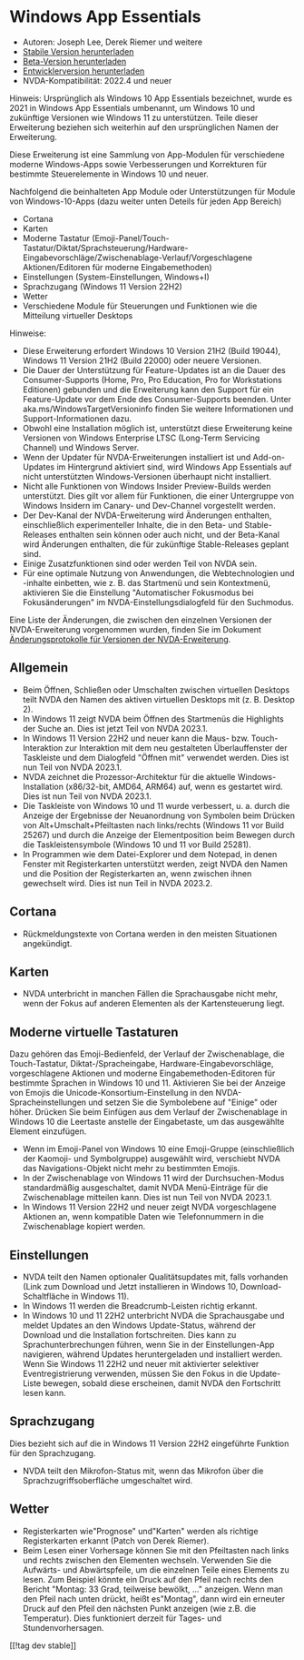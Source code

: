 # Windows App Essentials #

* Autoren: Joseph Lee, Derek Riemer und weitere
* [Stabile Version herunterladen][1]
* [Beta-Version herunterladen][2]
* [Entwicklerversion herunterladen][3]
* NVDA-Kompatibilität: 2022.4 und neuer

Hinweis: Ursprünglich als Windows 10 App Essentials bezeichnet, wurde es
2021 in Windows App Essentials umbenannt, um Windows 10 und zukünftige
Versionen wie Windows 11 zu unterstützen. Teile dieser Erweiterung beziehen
sich weiterhin auf den ursprünglichen Namen der Erweiterung.

Diese Erweiterung ist eine Sammlung von App-Modulen für verschiedene moderne
Windows-Apps sowie Verbesserungen und Korrekturen für bestimmte
Steuerelemente in Windows 10 und neuer.

Nachfolgend die beinhalteten App Module oder Unterstützungen für Module von
Windows-10-Apps (dazu weiter unten Deteils für jeden App Bereich)

* Cortana
* Karten
* Moderne Tastatur
  (Emoji-Panel/Touch-Tastatur/Diktat/Sprachsteuerung/Hardware-Eingabevorschläge/Zwischenablage-Verlauf/Vorgeschlagene
  Aktionen/Editoren für moderne Eingabemethoden)
* Einstellungen (System-Einstellungen, Windows+I)
* Sprachzugang (Windows 11 Version 22H2)
* Wetter
* Verschiedene Module für Steuerungen und Funktionen wie die Mitteilung
  virtueller Desktops

Hinweise:

* Diese Erweiterung erfordert Windows 10 Version 21H2 (Build 19044), Windows
  11 Version 21H2 (Build 22000) oder neuere Versionen.
* Die Dauer der Unterstützung für Feature-Updates ist an die Dauer des
  Consumer-Supports (Home, Pro, Pro Education, Pro for Workstations
  Editionen) gebunden und die Erweiterung kann den Support für ein
  Feature-Update vor dem Ende des Consumer-Supports beenden. Unter
  aka.ms/WindowsTargetVersioninfo finden Sie weitere Informationen und
  Support-Informationen dazu.
* Obwohl eine Installation möglich ist, unterstützt diese Erweiterung keine
  Versionen von Windows Enterprise LTSC (Long-Term Servicing Channel) und
  Windows Server.
* Wenn der Updater für NVDA-Erweiterungen installiert ist und Add-on-Updates
  im Hintergrund aktiviert sind, wird Windows App Essentials auf nicht
  unterstützten Windows-Versionen überhaupt nicht installiert.
* Nicht alle Funktionen von Windows Insider Preview-Builds werden
  unterstützt. Dies gilt vor allem für Funktionen, die einer Untergruppe von
  Windows Insidern im Canary- und Dev-Channel vorgestellt werden.
* Der Dev-Kanal der NVDA-Erweiterung wird Änderungen enthalten,
  einschließlich experimenteller Inhalte, die in den Beta- und
  Stable-Releases enthalten sein können oder auch nicht, und der Beta-Kanal
  wird Änderungen enthalten, die für zukünftige Stable-Releases geplant
  sind.
* Einige Zusatzfunktionen sind oder werden Teil von NVDA sein.
* Für eine optimale Nutzung von Anwendungen, die Webtechnologien und
  -inhalte einbetten, wie z. B. das Startmenü und sein Kontextmenü,
  aktivieren Sie die Einstellung "Automatischer Fokusmodus bei
  Fokusänderungen" im NVDA-Einstellungsdialogfeld für den Suchmodus.

Eine Liste der Änderungen, die zwischen den einzelnen Versionen der
NVDA-Erweiterung vorgenommen wurden, finden Sie im Dokument
[Änderungsprotokolle für Versionen der NVDA-Erweiterung][4].

## Allgemein

* Beim Öffnen, Schließen oder Umschalten zwischen virtuellen Desktops teilt
  NVDA den Namen des aktiven virtuellen Desktops mit (z. B. Desktop 2).
* In Windows 11 zeigt NVDA beim Öffnen des Startmenüs die Highlights der
  Suche an. Dies ist jetzt Teil von NVDA 2023.1.
* In Windows 11 Version 22H2 und neuer kann die Maus- bzw. Touch-Interaktion
  zur Interaktion mit dem neu gestalteten Überlauffenster der Taskleiste und
  dem Dialogfeld "Öffnen mit" verwendet werden. Dies ist nun Teil von NVDA
  2023.1.
* NVDA zeichnet die Prozessor-Architektur für die aktuelle
  Windows-Installation (x86/32-bit, AMD64, ARM64) auf, wenn es gestartet
  wird. Dies ist nun Teil von NVDA 2023.1.
* Die Taskleiste von Windows 10 und 11 wurde verbessert, u. a. durch die
  Anzeige der Ergebnisse der Neuanordnung von Symbolen beim Drücken von
  Alt+Umschalt+Pfeiltasten nach links/rechts (Windows 11 vor Build 25267)
  und durch die Anzeige der Elementposition beim Bewegen durch die
  Taskleistensymbole (Windows 10 und 11 vor Build 25281).
* In Programmen wie dem Datei-Explorer und dem Notepad, in denen Fenster mit
  Registerkarten unterstützt werden, zeigt NVDA den Namen und die Position
  der Registerkarten an, wenn zwischen ihnen gewechselt wird. Dies ist nun
  Teil in NVDA 2023.2.

## Cortana

* Rückmeldungstexte von Cortana werden in den meisten Situationen
  angekündigt.

## Karten

* NVDA unterbricht in manchen Fällen die Sprachausgabe nicht mehr, wenn der
  Fokus auf anderen Elementen als der Kartensteuerung liegt.

## Moderne virtuelle Tastaturen

Dazu gehören das Emoji-Bedienfeld, der Verlauf der Zwischenablage, die
Touch-Tastatur, Diktat-/Spracheingabe, Hardware-Eingabevorschläge,
vorgeschlagene Aktionen und moderne Eingabemethoden-Editoren für bestimmte
Sprachen in Windows 10 und 11. Aktivieren Sie bei der Anzeige von Emojis die
Unicode-Konsortium-Einstellung in den NVDA-Spracheinstellungen und setzen
Sie die Symbolebene auf "Einige" oder höher. Drücken Sie beim Einfügen aus
dem Verlauf der Zwischenablage in Windows 10 die Leertaste anstelle der
Eingabetaste, um das ausgewählte Element einzufügen.

* Wenn im Emoji-Panel von Windows 10 eine Emoji-Gruppe (einschließlich der
  Kaomoji- und Symbolgruppe) ausgewählt wird, verschiebt NVDA das
  Navigations-Objekt nicht mehr zu bestimmten Emojis.
* In der Zwischenablage von Windows 11 wird der Durchsuchen-Modus
  standardmäßig ausgeschaltet, damit NVDA Menü-Einträge für die
  Zwischenablage mitteilen kann. Dies ist nun Teil von NVDA 2023.1.
* In Windows 11 Version 22H2 und neuer zeigt NVDA vorgeschlagene Aktionen
  an, wenn kompatible Daten wie Telefonnummern in die Zwischenablage kopiert
  werden.

## Einstellungen

* NVDA teilt den Namen optionaler Qualitätsupdates mit, falls vorhanden
  (Link zum Download und Jetzt installieren in Windows 10,
  Download-Schaltfläche in Windows 11).
* In Windows 11 werden die Breadcrumb-Leisten richtig erkannt.
* In Windows 10 und 11 22H2 unterbricht NVDA die Sprachausgabe und meldet
  Updates an den Windows Update-Status, während der Download und die
  Installation fortschreiten. Dies kann zu Sprachunterbrechungen führen,
  wenn Sie in der Einstellungen-App navigieren, während Updates
  heruntergeladen und installiert werden. Wenn Sie Windows 11 22H2 und neuer
  mit aktivierter selektiver Eventregistrierung verwenden, müssen Sie den
  Fokus in die Update-Liste bewegen, sobald diese erscheinen, damit NVDA den
  Fortschritt lesen kann.

## Sprachzugang

Dies bezieht sich auf die in Windows 11 Version 22H2 eingeführte Funktion
für den Sprachzugang.

* NVDA teilt den Mikrofon-Status mit, wenn das Mikrofon über die
  Sprachzugriffsoberfläche umgeschaltet wird.

## Wetter

* Registerkarten wie"Prognose" und"Karten" werden als richtige
  Registerkarten erkannt (Patch von Derek Riemer).
* Beim Lesen einer Vorhersage können Sie mit den Pfeiltasten nach links und
  rechts zwischen den Elementen wechseln. Verwenden Sie die Aufwärts- und
  Abwärtspfeile, um die einzelnen Teile eines Elements zu lesen. Zum
  Beispiel könnte ein Druck auf den Pfeil nach rechts den Bericht "Montag:
  33 Grad, teilweise bewölkt, ..." anzeigen. Wenn man den Pfeil nach unten
  drückt, heißt es"Montag", dann wird ein erneuter Druck auf den Pfeil den
  nächsten Punkt anzeigen (wie z.B. die Temperatur). Dies funktioniert
  derzeit für Tages- und Stundenvorhersagen.

[[!tag dev stable]]

[1]: https://www.nvaccess.org/addonStore/legacy?file=wintenApps

[2]: https://www.nvaccess.org/addonStore/legacy?file=wintenApps-beta

[3]: https://www.nvaccess.org/addonStore/legacy?file=wintenApps-dev

[4]: https://github.com/josephsl/wintenapps/wiki/w10changelog
